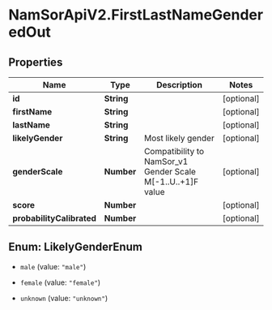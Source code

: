 # NamSorApiV2.FirstLastNameGenderedOut

## Properties
Name | Type | Description | Notes
------------ | ------------- | ------------- | -------------
**id** | **String** |  | [optional] 
**firstName** | **String** |  | [optional] 
**lastName** | **String** |  | [optional] 
**likelyGender** | **String** | Most likely gender | [optional] 
**genderScale** | **Number** | Compatibility to NamSor_v1 Gender Scale M[-1..U..+1]F value | [optional] 
**score** | **Number** |  | [optional] 
**probabilityCalibrated** | **Number** |  | [optional] 


<a name="LikelyGenderEnum"></a>
## Enum: LikelyGenderEnum


* `male` (value: `"male"`)

* `female` (value: `"female"`)

* `unknown` (value: `"unknown"`)




